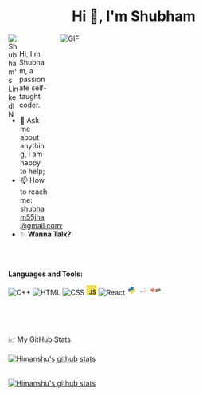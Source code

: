 <!-- Header  -->
<h1 align="center">Hi 👋, I'm Shubham </h1>

<!-- Header  -->

<!-- Contribution Graph-->



<a href="https://www.linkedin.com/in/shubham55jha">
  <img align="left" alt="Shubham's LinkedIN" width="22px" src="https://raw.githubusercontent.com/peterthehan/peterthehan/master/assets/linkedin.svg" />
</a>


<!-- ![](https://visitor-badge.glitch.me/badge?page_id=shubhamjha55.shubhamjha55) -->

<img align="right" alt="GIF" src="https://www.bing.com/th/id/OGC.f0fef1eb96e50c4820eee35462a62ab2?pid=1.7&rurl=https%3a%2f%2fmedia.giphy.com%2fmedia%2fK5kfQExKk731K%2fgiphy.gif&ehk=t%2bOXEOm0mQVWtNiU0oWXspjN1b%2buZL7ZOsyylgB0suU%3d" width="400" height="360" style="margin-left : 5%"/>
<br />


Hi, I'm Shubham, a passionate self-taught coder.

   
- 💬 Ask me about anything, I am happy to help;
- 📫 How to reach me: shubham55jha@gmail.com;
- ✨ **Wanna Talk?**
<p>
</br>
</br>

**Languages and Tools:**  


<img src="https://raw.githubusercontent.com/yurijserrano/Github-Profile-Readme-Logos/master/programming%20languages/c%2B%2B.svg" width="36" height="36" alt="C++" />
<img src="https://raw.githubusercontent.com/yurijserrano/Github-Profile-Readme-Logos/master/others/html.svg" width="36" height="36" alt="HTML" />
<img src="https://raw.githubusercontent.com/yurijserrano/Github-Profile-Readme-Logos/master/others/css.svg" width="36" height="36" alt="CSS" />
<code><img height="20" src="https://raw.githubusercontent.com/github/explore/80688e429a7d4ef2fca1e82350fe8e3517d3494d/topics/javascript/javascript.png"></code>
<img src="https://raw.githubusercontent.com/yurijserrano/Github-Profile-Readme-Logos/master/frameworks/react.svg" width="36" height="36" alt="React" />
<code><img height="20" src="https://raw.githubusercontent.com/github/explore/80688e429a7d4ef2fca1e82350fe8e3517d3494d/topics/python/python.png"></code>
<code><img height="20" src="https://raw.githubusercontent.com/github/explore/80688e429a7d4ef2fca1e82350fe8e3517d3494d/topics/mysql/mysql.png"></code>
<code><img height="20" src="https://raw.githubusercontent.com/github/explore/80688e429a7d4ef2fca1e82350fe8e3517d3494d/topics/git/git.png"></code>
</p>
<br>
<p>
</br>

📈 My GitHub Stats


<a href="https://github.com/shubhamjha55/github-readme-stats"><img align="center" src="https://github-readme-stats.vercel.app/api?username=shubhamjha55&count_private=true" alt="Himanshu's github stats" /></a> 
<br>

<br>
<a href="https://github.com/shubhamjha55/github-readme-stats"><img align="center" src="https://github-readme-stats.vercel.app/api/top-langs?username=shubhamjha55&theme=dark&show_icons=true&locale=en&layout=compact" alt="Himanshu's github stats" /></a> 

